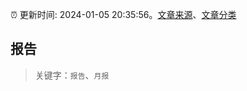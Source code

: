 :alarm_clock: 更新时间: 2024-01-05 20:35:56。[文章来源](/README.md)、[文章分类](/TAGS.md)

## 报告


> 关键字：`报告`、`月报`



